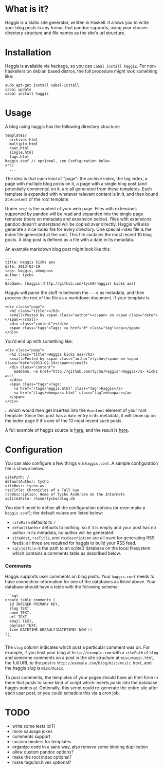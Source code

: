 # What is it?

Haggis is a static site generator, written in Haskell. It allows you to write
your blog posts in any format that pandoc supports, using your chosen
directory structure and file names as the site's url structure.

# Installation

Haggis is available via hackage, so you can `cabal install haggis`. For
non-haskellers on debian based distros, the full procedure might look
something like:

    sudo apt-get install cabal-install
    cabal update
    cabal install haggis

# Usage

A blog using haggis has the following directory structure:

    templates/
      archives.html
      multiple.html
      root.html
      single.html
      tags.html
    haggis.conf // optional, see Configuration below
    src/
      ...

The idea is that each kind of "page": the archive index, the tag index, a page
with multiple blog posts on it, a page with a single blog post (and
potentially comments) on it, are all generated from these templates. Each
template is expanded with whatever relevant content is in it, and then bound
at `#content` of the root template.

Under `src/` is the content of your web page. Files with extensions supported
by pandoc will be read and expanded into the single page template (more on
metadata and expansion below). Files with extensions pandoc doesn't understand
will be copied over directly. Haggis will also generate a nice index file for
every directory. One special index file is the index file generated at the
root. This file contains the most recent 10 blog posts. A blog post is defined
as a file with a date in its metadata.

An example markdown blog post might look like this:

    ---
    title: Haggis kicks ass
    date: 2013-02-19
    tags: haggis, whoopass
    author: tycho
    ---
    Gaddamn, [haggis](http://github.com/tych0/haggis) kicks ass!

Haggis will parse the stuff in between the `---`s as metadata, and then
process the rest of the file as a markdown document. If your template is

    <div class="page">
      <h2 class="title"></h2>
      <small>Posted by <span class="author"></span> on <span class="date"></span></small>
      <div class="content"></div>
      <span class="tags">Tags: <a href="#" class="tag"></a></span>
    </div>

You'd end up with something like:

    <div class="page">
      <h2 class="title">Haggis kicks ass</h2>
      <small>Posted by <span class="author">tycho</span> on <span class="date">2013-02-19</span></small>
      <div class="content">
        Gaddamn, <a href="http://github.com/tycho/haggis">haggis</a> kicks ass!
      </div>
      <span class="tags">Tags:
        <a href="/tags/haggis.html" class="tag">haggis</a>
        <a href="/tags/whoopass.html" class="tag">whoopass</a>
      </span>
    </div>

...which would then get inserted into the `#content` element of your root
template. Since this post has a `date` entry in its metadata, it will show up
on the index page if it's one of the 10 most recent such posts.

A full example of haggis source is [here](http://github.com/tych0/tycho.ws),
and the result is [here](http://beta.tycho.ws).

# Configuration

You can also configure a few things via `haggis.conf`. A sample configuration
file is shown below.

    sitePath: /
    defaultAuthor: tycho
    siteHost: tycho.ws
    rssTitle: Chronicles of a Tall Guy
    rssDescription: Home of Tycho Andersen on the Internets
    sqlite3File: /home/tycho/blog.db

You don't need to define all the configuration options (or even make a
`haggis.conf`); the default values are listed below:

  * `sitePath` defaults to `/`
  * `defaultAuthor` defaults to nothing, so if it is empty and your post has
    no author in its metadata, no author will be generated
  * `siteHost`, `rssTitle`, and `rssDescription` are all used for generating
    RSS feeds; all three are required for haggis to build your RSS feed.
  * `sqlite3File` is the path to an sqlite3 database on the local filesystem
    which contains a comments table as described below.

### Comments

Haggis supports user comments on blog posts. Your `haggis.conf` needs to have
connection information for one of the databases as listed above. Your database
should have a table with the following schema:

    ```sql
    create table comments (
      id INTEGER PRIMARY KEY,
      slug TEXT,
      name TEXT,
      url TEXT,
      email TEXT,
      payload TEXT,
      time DATETIME DEFAULT(DATETIME('NOW'))
    );
    ```

The `slug` column indicates which post a particular comment was on. For
example, if you host your blog at `http://example.com` with a `sitePath` of
`blog` and someone comments on a post in the site structure at
`misc/music.html`, the full URL to the post is
`http://example.com/blog/misc/music.html`, and the haggis slug is
`misc/music`.

To post comments, the templates of your pages should have an html form in them
that posts to some kind of script which inserts posts into the database haggis
points at. Optionally, this script could re-generate the entire site after
each user post, or you could schedule this via a cron job.

# TODO

  * write some tests lol11
  * more sausage jokes
  * comments support
  * custom binders for templates
  * organize code in a sane way, also remove some binding duplication
  * allow custom pandoc options?
  * make the root index optional?
  * make tags/archives optional?
